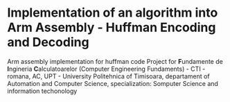 # Implementation of an algorithm into Arm Assembly - Huffman Encoding and Decoding
Arm assembly implementation for huffman code
Project for **F**undamente de **I**ngineria **C**alculatoarelor (Computer Engineering Fundaments) - 
CTI -romana, AC, UPT - University Politehnica of Timisoara, departament of Automation and Computer Science, specialization: Somputer Science and information techonology
